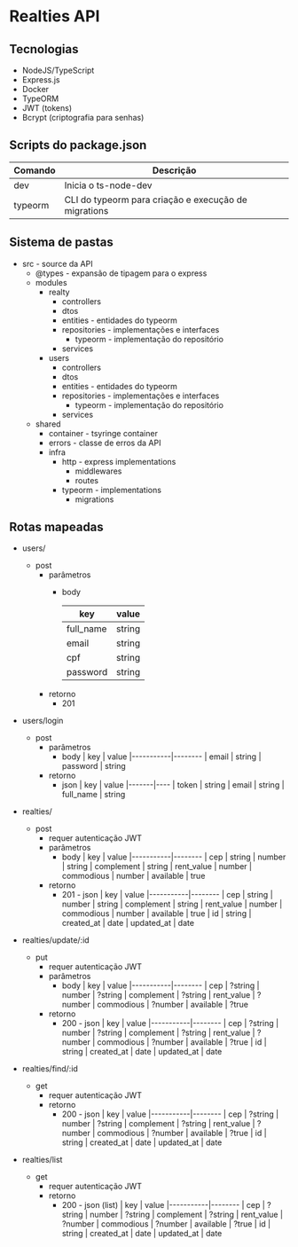 # Realties API

## Tecnologias

* NodeJS/TypeScript
* Express.js
* Docker
* TypeORM
* JWT (tokens)
* Bcrypt (criptografia para senhas)

## Scripts do package.json
| Comando | Descrição
|---------|----------
|dev      | Inicia o ts-node-dev
|typeorm  | CLI do typeorm para criação e execução de migrations

## Sistema de pastas

* src - source da API
  * @types - expansão de tipagem para o express
  * modules
    * realty
      * controllers
      * dtos
      * entities - entidades do typeorm
      * repositories - implementações e interfaces
        * typeorm - implementação do repositório
      * services
    * users
      * controllers
      * dtos
      * entities - entidades do typeorm
      * repositories - implementações e interfaces
        * typeorm - implementação do repositório
      * services
  * shared
    * container - tsyringe container
    * errors - classe de erros da API
    * infra
      * http - express implementations
        * middlewares
        * routes
      * typeorm - implementations
        * migrations

## Rotas mapeadas

* users/
  * post
    * parâmetros
      * body
      
        | key       | value
        |-----------|--------
        | full_name | string
        | email     | string
        | cpf       | string
        | password  | string
    * retorno
      * 201
* users/login
  * post
    * parâmetros
      * body
        | key       | value
        |-----------|--------
        | email     | string
        | password  | string
    * retorno
      * json
        | key | value
        |-------|----
        | token | string
        | email | string
        | full_name | string

* realties/
  * post
    * requer autenticação JWT
    * parâmetros
      * body
        | key       | value
        |-----------|--------
        | cep     | string
        | number  | string
        | complement  | string
        | rent_value  | number
        | commodious  | number
        | available  | true
    * retorno
      * 201 - json
        | key       | value
        |-----------|--------
        | cep     | string
        | number  | string
        | complement  | string
        | rent_value  | number
        | commodious  | number
        | available  | true
        | id | string
        | created_at | date
        | updated_at | date

* realties/update/:id
  * put
    * requer autenticação JWT
    * parâmetros
      * body
        | key       | value
        |-----------|--------
        | cep     | ?string
        | number  | ?string
        | complement  | ?string
        | rent_value  | ?number
        | commodious  | ?number
        | available  | ?true
    * retorno
      * 200 - json
        | key       | value
        |-----------|--------
        | cep     | ?string
        | number  | ?string
        | complement  | ?string
        | rent_value  | ?number
        | commodious  | ?number
        | available  | ?true
        | id | string
        | created_at | date
        | updated_at | date

* realties/find/:id
  * get
    * requer autenticação JWT
    * retorno
      * 200 - json
        | key       | value
        |-----------|--------
        | cep     | ?string
        | number  | ?string
        | complement  | ?string
        | rent_value  | ?number
        | commodious  | ?number
        | available  | ?true
        | id | string
        | created_at | date
        | updated_at | date
* realties/list
  * get
    * requer autenticação JWT
    * retorno
      * 200 - json (list)
        | key       | value
        |-----------|--------
        | cep     | ?string
        | number  | ?string
        | complement  | ?string
        | rent_value  | ?number
        | commodious  | ?number
        | available  | ?true
        | id | string
        | created_at | date
        | updated_at | date